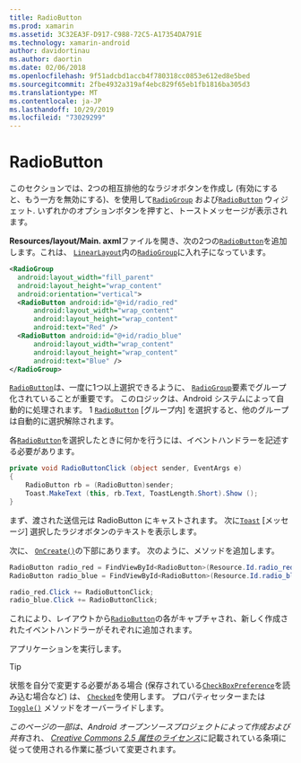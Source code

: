 ```yaml
---
title: RadioButton
ms.prod: xamarin
ms.assetid: 3C32EA3F-D917-C988-72C5-A17354DA791E
ms.technology: xamarin-android
author: davidortinau
ms.author: daortin
ms.date: 02/06/2018
ms.openlocfilehash: 9f51adcbd1accb4f780318cc0853e612ed8e5bed
ms.sourcegitcommit: 2fbe4932a319af4ebc829f65eb1fb1816ba305d3
ms.translationtype: MT
ms.contentlocale: ja-JP
ms.lasthandoff: 10/29/2019
ms.locfileid: "73029299"
---
```

# <a name="radiobutton"></a>RadioButton

このセクションでは、2つの相互排他的なラジオボタンを作成し (有効にすると、もう一方を無効にする)、を使用して[`RadioGroup`](xref:Android.Widget.RadioGroup)
および[`RadioButton`](xref:Android.Widget.RadioButton)
ウィジェット. いずれかのオプションボタンを押すと、トーストメッセージが表示されます。

**Resources/layout/Main. axml**ファイルを開き、次の2つの[`RadioButton`](xref:Android.Widget.RadioButton)を追加します。これは、 [`LinearLayout`](xref:Android.Widget.LinearLayout)内の[`RadioGroup`](xref:Android.Widget.RadioGroup)に入れ子になっています。

```xml
<RadioGroup
  android:layout_width="fill_parent"
  android:layout_height="wrap_content"
  android:orientation="vertical">
  <RadioButton android:id="@+id/radio_red"
      android:layout_width="wrap_content"
      android:layout_height="wrap_content"
      android:text="Red" />
  <RadioButton android:id="@+id/radio_blue"
      android:layout_width="wrap_content"
      android:layout_height="wrap_content"
      android:text="Blue" />
</RadioGroup>
```

[`RadioButton`](xref:Android.Widget.RadioButton)は、一度に1つ以上選択できるように、 [`RadioGroup`](xref:Android.Widget.RadioGroup)要素でグループ化されていることが重要です。 このロジックは、Android システムによって自動的に処理されます。 1 [`RadioButton`](xref:Android.Widget.RadioButton)
[グループ内] を選択すると、他のグループは自動的に選択解除されます。

各[`RadioButton`](xref:Android.Widget.RadioButton)を選択したときに何かを行うには、イベントハンドラーを記述する必要があります。

```csharp
private void RadioButtonClick (object sender, EventArgs e)
{
    RadioButton rb = (RadioButton)sender;
    Toast.MakeText (this, rb.Text, ToastLength.Short).Show ();
}
```

まず、渡された送信元は RadioButton にキャストされます。
次に[`Toast`](xref:Android.Widget.Toast)
[メッセージ] 選択したラジオボタンのテキストを表示します。

次に、 [`OnCreate()`](xref:Android.App.Activity.OnCreate*)の下部にあります。
次のように、メソッドを追加します。

```csharp
RadioButton radio_red = FindViewById<RadioButton>(Resource.Id.radio_red);
RadioButton radio_blue = FindViewById<RadioButton>(Resource.Id.radio_blue);

radio_red.Click += RadioButtonClick;
radio_blue.Click += RadioButtonClick;
```

これにより、レイアウトから[`RadioButton`](xref:Android.Widget.RadioButton)の各がキャプチャされ、新しく作成されたイベントハンドラーがそれぞれに追加されます。

アプリケーションを実行します。

> [!TIP]
> 状態を自分で変更する必要がある場合 (保存されている[`CheckBoxPreference`](xref:Android.Preferences.CheckBoxPreference)を読み込む場合など) は、 [`Checked`](xref:Android.Widget.CompoundButton.Checked)を使用します。
> プロパティセッターまたは[`Toggle()`](xref:Android.Widget.CompoundButton.Toggle)
> メソッドをオーバーライドします。

*このページの一部は、Android オープンソースプロジェクトによって作成および共有*され、
[*Creative Commons 2.5 属性のライセンス*](https://creativecommons.org/licenses/by/2.5/)に記載されている条項に従って使用される作業に基づいて変更されます。 
